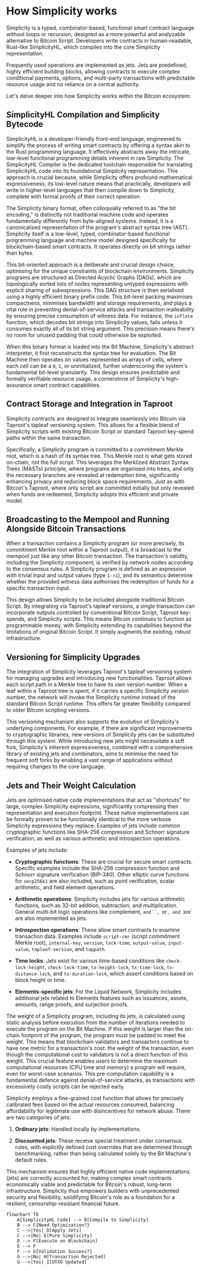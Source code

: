 # How Simplicity works

Simplicity is a typed, combinator-based, functional smart contract language without loops or recursion, designed as a more powerful and analyzable alternative to Bitcoin Script. Developers write contracts in human-readable, Rust-like SimplicityHL, which compiles into the core Simplicity representation.

Frequently used operations are implemented as jets. Jets are predefined, highly efficient building blocks, allowing contracts to execute complex conditional payments, options, and multi-party transactions with predictable resource usage and no reliance on a central authority.

Let's delve deeper into how Simplicity works within the Bitcoin ecosystem:
 
## SimplicityHL Compilation and Simplicity Bytecode

SimplicityHL is a developer-friendly front-end language, engineered to simplify the process of writing smart contracts by offering a syntax akin to the Rust programming language. It effectively abstracts away the intricate, low-level functional programming details inherent in raw Simplicity. The SimplicityHL Compiler is the dedicated toolchain responsible for translating SimplicityHL code into its foundational Simplicity representation. This approach is crucial because, while Simplicity offers profound mathematical expressiveness, its low-level nature means that practically, developers will write in higher-level languages that then compile down to Simplicity, complete with formal proofs of their correct operation.

The Simplicity binary format, often colloquially referred to as "the bit encoding," is distinctly not traditional machine code and operates fundamentally differently from byte-aligned systems. Instead, it is a canonicalised representation of the program's abstract syntax tree (AST). Simplicity itself is a low-level, typed, combinator-based functional programming language and machine model designed specifically for blockchain-based smart contracts. It operates directly on bit strings rather than bytes.

This bit-oriented approach is a deliberate and crucial design choice, optimising for the unique constraints of blockchain environments. Simplicity programs are structured as Directed Acyclic Graphs (DAGs), which are topologically sorted lists of nodes representing untyped expressions with explicit sharing of subexpressions. This DAG structure is then serialised using a highly efficient binary prefix code. This bit-level packing maximises compactness, minimises bandwidth and storage requirements, and plays a vital role in preventing denial-of-service attacks and transaction malleability by ensuring precise consumption of witness data. For instance, the `inflate` function, which decodes bit strings into Simplicity values, fails unless it consumes exactly all of its bit string argument. This precision means there's no room for unused padding that could otherwise be exploited.

When this binary format is loaded into the Bit Machine, Simplicity's abstract interpreter, it first reconstructs the syntax tree for evaluation. The Bit Machine then operates on values represented as arrays of cells, where each cell can be a `0`, `1`, or uninitialized, further underscoring the system's fundamental bit-level granularity. This design ensures predictable and formally verifiable resource usage, a cornerstone of Simplicity's high-assurance smart contract capabilities.

## Contract Storage and Integration in Taproot

Simplicity contracts are designed to integrate seamlessly into Bitcoin via Taproot's tapleaf versioning system. This allows for a flexible blend of Simplicity scripts with existing Bitcoin Script or standard Taproot key-spend paths within the same transaction.

Specifically, a Simplicity program is committed to a commitment Merkle root, which is a hash of its syntax tree. This Merkle root is what gets stored on-chain, not the full script. This leverages the Merklized Abstract Syntax Trees (MASTs) principle, where programs are organised into trees, and only the necessary branches are revealed at redemption time, significantly enhancing privacy and reducing block space requirements. Just as with Bitcoin's Taproot, where only script are committed initially but only revealed when funds are redeemed, Simplicity adopts this efficient and private model.

## Broadcasting to the Mempool and Running Alongside Bitcoin Transactions

When a transaction contains a Simplicity program (or more precisely, its commitment Merkle root within a Taproot output), it is broadcast to the mempool just like any other Bitcoin transaction. The transaction's validity, including the Simplicity component, is verified by network nodes according to the consensus rules. A Simplicity program is defined as an expression with trivial input and output values (type `1->1`), and its semantics determine whether the provided witness data authorises the redemption of funds for a specific transaction input.

This design allows Simplicity to be included alongside traditional Bitcoin Script. By integrating via Taproot's tapleaf versions, a single transaction can incorporate outputs controlled by conventional Bitcoin Script, Taproot key-spends, and Simplicity scripts. This means Bitcoin continues to function as programmable money, with Simplicity extending its capabilities beyond the limitations of original Bitcoin Script. It simply augments the existing, robust infrastructure.

## Versioning for Simplicity Upgrades

The integration of Simplicity leverages Taproot's tapleaf versioning system for managing upgrades and introducing new functionalities. Taproot allows each script path in a Merkle tree to have its own version number. When a leaf within a Taproot tree is spent, if it carries a specific Simplicity version number, the network will invoke the Simplicity runtime instead of the standard Bitcoin Script runtime. This offers far greater flexibility compared to older Bitcoin scripting versions.

This versioning mechanism also supports the evolution of Simplicity's underlying components. For example, if there are significant improvements to cryptographic libraries, new versions of Simplicity jets can be substituted through this system. While introducing new jets might necessitate a soft fork, Simplicity's inherent expressiveness, combined with a comprehensive library of existing jets and combinators, aims to minimise the need for frequent soft forks by enabling a vast range of applications without requiring changes to the core language.

## Jets and Their Weight Calculation

Jets are optimised native code implementations that act as "shortcuts" for large, complex Simplicity expressions, significantly compressing their representation and execution footprint. These native implementations can be formally proven to be functionally identical to the more verbose Simplicity expressions they replace. Examples of jets include common cryptographic functions like SHA-256 compression and Schnorr signature verification, as well as various arithmetic and introspection operations.

Examples of jets include:

- **Cryptographic functions**: These are crucial for secure smart contracts. Specific examples include the SHA-256 compression function and Schnorr signature verification (BIP-340). Other elliptic curve functions for `secp256k1` are also included, such as point verification, scalar arithmetic, and field element operations.

- **Arithmetic operations**: Simplicity includes jets for various arithmetic functions, such as 32-bit addition, subtraction, and multiplication. General multi-bit logic operations like complement, `and``, `or`, and `xor` are also implemented as jets.

- **Introspection operations**: These allow smart contracts to examine transaction data. Examples include `script-cmr` (script commitment Merkle root), `internal-key`, `version`, `lock-time`, `output-value`, `input-value`, `tapleaf-version`, and `tappath`.

- **Time locks**: Jets exist for various time-based conditions like `check-lock-height`, `check-lock-time`, `tx-height-lock`, `tx-time-lock`, `tx-distance-lock`, and `tx-duration-lock`, which assert conditions based on block height or time.

- **Elements-specific jets**: For the Liquid Network, Simplicity includes additional jets related to Elements features such as issuances, assets, amounts, range proofs, and surjection proofs.

The weight of a Simplicity program, including its jets, is calculated using static analysis before execution from the number of iterations needed to execute the program on the Bit Machine. If this weight is larger than the on-chain footprint of the program, the program must be padded to meet the weight. This means that blockchain validators and transactors continue to have one metric for a transaction's cost: the weight of the transaction, even though the computational cost to validators is not a direct function of this weight. This crucial feature enables users to determine the maximum computational resources (CPU time and memory) a program will require, even for worst-case scenarios. This pre-computation capability is a fundamental defence against denial-of-service attacks, as transactions with excessively costly scripts can be rejected early.

Simplicity employs a fine-grained cost function that allows for precisely calibrated fees based on the actual resources consumed, balancing affordability for legitimate use with disincentives for network abuse. There are two categories of jets:

1. **Ordinary jets**: Handled locally by implementations.

2. **Discounted jets**: These receive special treatment under consensus rules, with explicitly defined cost overrides that are determined through benchmarking, rather than being calculated solely by the Bit Machine's default rules.

This mechanism ensures that highly efficient native code implementations (jets) are correctly accounted for, making complex smart contracts economically viable and predictable for Bitcoin's robust, long-term infrastructure. Simplicity thus empowers builders with unprecedented security and flexibility, solidifying Bitcoin's role as a foundation for a resilient, censorship-resistant financial future.

```mermaid
flowchart TD
    A[SimplicityHL Code] --> B[Compile to Simplicity]
    B --> C{Need Optimization?}
    C -->|Yes| D[Apply Jets]
    C -->|No| E[Pure Simplicity]
    D --> F[Execute on Blockchain]
    E --> F
    F --> G{Validation Success?}
    G -->|No| H[Transaction Rejected]
    G -->|Yes| I[UTXO Updated]
```
